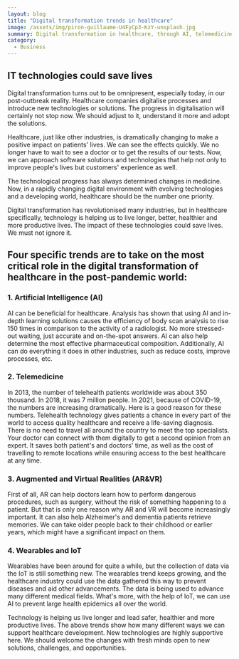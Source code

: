 ```yaml
---
layout: blog
title: "Digital transformation trends in healthcare"
image: /assets/img/piron-guillaume-U4FyCp3-KzY-unsplash.jpg
summary: Digital transformation in healthcare, through AI, telemedicine, AR&VR, and IoT wearables, enhances patient care, efficiency, and disease prevention, saving lives and improving health outcomes.
category:
  - Business
---
```


## IT technologies could save lives
Digital transformation turns out to be omnipresent, especially today, in our post-outbreak reality. Healthcare companies digitalise processes and introduce new technologies or solutions. The progress in digitalisation will certainly not stop now. We should adjust to it, understand it more and adopt the solutions.

Healthcare, just like other industries, is dramatically changing to make a positive impact on patients' lives. We can see the effects quickly. We no longer have to wait to see a doctor or to get the results of our tests. Now, we can approach software solutions and technologies that help not only to improve people's lives but customers' experience as well.

The technological progress has always determined changes in medicine. Now, in a rapidly changing digital environment with evolving technologies and a developing world, healthcare should be the number one priority.

Digital transformation has revolutionised many industries, but in healthcare specifically, technology is helping us to live longer, better, healthier and more productive lives. The impact of these technologies could save lives. We must not ignore it.

## Four specific trends are to take on the most critical role in the digital transformation of healthcare in the post-pandemic world:

### 1. Artificial Intelligence (AI)
AI can be beneficial for healthcare. Analysis has shown that using AI and in-depth learning solutions causes the efficiency of body scan analysis to rise 150 times in comparison to the activity of a radiologist. No more stressed-out waiting, just accurate and on-the-spot answers. AI can also help determine the most effective pharmaceutical composition. Additionally, AI can do everything it does in other industries, such as reduce costs, improve processes, etc.

### 2. Telemedicine
In 2013, the number of telehealth patients worldwide was about 350 thousand. In 2018, it was 7 million people. In 2021, because of COVID-19, the numbers are increasing dramatically. Here is a good reason for these numbers. Telehealth technology gives patients a chance in every part of the world to access quality healthcare and receive a life-saving diagnosis. There is no need to travel all around the country to meet the top specialists. Your doctor can connect with them digitally to get a second opinion from an expert. It saves both patient's and doctors' time, as well as the cost of travelling to remote locations while ensuring access to the best healthcare at any time.

### 3. Augmented and Virtual Realities (AR&VR)
First of all, AR can help doctors learn how to perform dangerous procedures, such as surgery, without the risk of something happening to a patient. But that is only one reason why AR and VR will become increasingly important. It can also help Alzheimer's and dementia patients retrieve memories. We can take older people back to their childhood or earlier years, which might have a significant impact on them.

### 4. Wearables and IoT
Wearables have been around for quite a while, but the collection of data via the IoT is still something new. The wearables trend keeps growing, and the healthcare industry could use the data gathered this way to prevent diseases and aid other advancements. The data is being used to advance many different medical fields. What's more, with the help of IoT, we can use AI to prevent large health epidemics all over the world.

Technology is helping us live longer and lead safer, healthier and more productive lives. The above trends show how many different ways we can support healthcare development. New technologies are highly supportive here. We should welcome the changes with fresh minds open to new solutions, challenges, and opportunities.
